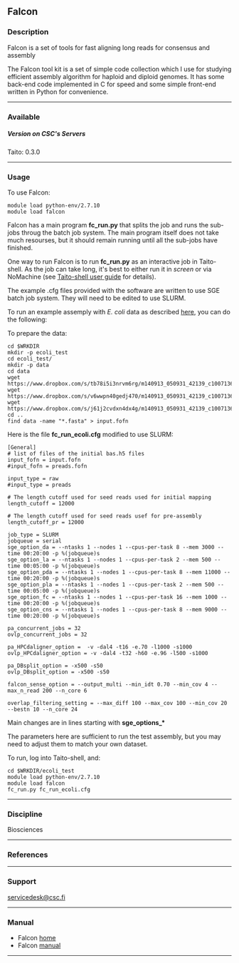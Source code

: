 ## Falcon

### Description

Falcon is  a set of tools  for fast aligning long  reads for consensus
and assembly

The Falcon tool kit is a set of simple code collection which I use for
studying efficient assembly algorithm for haploid and diploid genomes.
It has some  back-end code implemented in C for  speed and some simple
front-end written in Python for convenience.

------------------------------------------------------------------------

### Available

##### Version on CSC's Servers

  
Taito: 0.3.0

------------------------------------------------------------------------

### Usage

To use Falcon:

    module load python-env/2.7.10
    module load falcon

Falcon has a main program **fc\_run.py**  that splits the job and runs
the sub-jobs throug the batch job system. The main program itself does
not take  much resourses, but it  should remain running until  all the
sub-jobs have finished.

One way to  run Falcon is to run **fc\_run.py**  as an interactive job
in Taito-shell. As the  job can take long, it's best  to either run it
in  *screen*  or  via  NoMachine  (see [Taito-shell  user  guide]  for
details).

The example .cfg  files provided with the software are  written to use
SGE batch job system. They will need to be edited to use SLURM.

To run  an example assemply with  *E. coli* data as  described [here],
you can do the following:

To prepare the data:

    cd $WRKDIR
    mkdir -p ecoli_test
    cd ecoli_test/
    mkdir -p data
    cd data
    wget https://www.dropbox.com/s/tb78i5i3nrvm6rg/m140913_050931_42139_c100713652400000001823152404301535_s1_p0.1.subreads.fasta
    wget https://www.dropbox.com/s/v6wwpn40gedj470/m140913_050931_42139_c100713652400000001823152404301535_s1_p0.2.subreads.fasta
    wget https://www.dropbox.com/s/j61j2cvdxn4dx4g/m140913_050931_42139_c100713652400000001823152404301535_s1_p0.3.subreads.fasta
    cd ..
    find data -name "*.fasta" > input.fofn

Here is the file **fc\_run\_ecoli.cfg** modified to use SLURM:

    [General]
    # list of files of the initial bas.h5 files
    input_fofn = input.fofn
    #input_fofn = preads.fofn

    input_type = raw
    #input_type = preads

    # The length cutoff used for seed reads used for initial mapping
    length_cutoff = 12000

    # The length cutoff used for seed reads usef for pre-assembly
    length_cutoff_pr = 12000

    job_type = SLURM
    jobqueue = serial
    sge_option_da = --ntasks 1 --nodes 1 --cpus-per-task 8 --mem 3000 --time 00:20:00 -p %(jobqueue)s
    sge_option_la = --ntasks 1 --nodes 1 --cpus-per-task 2 --mem 500 --time 00:05:00 -p %(jobqueue)s
    sge_option_pda = --ntasks 1 --nodes 1 --cpus-per-task 8 --mem 11000 --time 00:20:00 -p %(jobqueue)s
    sge_option_pla = --ntasks 1 --nodes 1 --cpus-per-task 2 --mem 500 --time 00:05:00 -p %(jobqueue)s
    sge_option_fc = --ntasks 1 --nodes 1 --cpus-per-task 16 --mem 1000 --time 00:20:00 -p %(jobqueue)s
    sge_option_cns = --ntasks 1 --nodes 1 --cpus-per-task 8 --mem 9000 --time 00:20:00 -p %(jobqueue)s

    pa_concurrent_jobs = 32
    ovlp_concurrent_jobs = 32

    pa_HPCdaligner_option =  -v -dal4 -t16 -e.70 -l1000 -s1000
    ovlp_HPCdaligner_option = -v -dal4 -t32 -h60 -e.96 -l500 -s1000

    pa_DBsplit_option = -x500 -s50
    ovlp_DBsplit_option = -x500 -s50

    falcon_sense_option = --output_multi --min_idt 0.70 --min_cov 4 --max_n_read 200 --n_core 6

    overlap_filtering_setting = --max_diff 100 --max_cov 100 --min_cov 20 --bestn 10 --n_core 24

Main changes are in lines starting with **sge\_options\_\***

The parameters here  are sufficient to run the test  assembly, but you
may need to adjust them to match your own dataset.

To run, log into Taito-shell, and:

    cd $WRKDIR/ecoli_test
    module load python-env/2.7.10
    module load falcon
    fc_run.py fc_run_ecoli.cfg

------------------------------------------------------------------------

### Discipline

Biosciences  

------------------------------------------------------------------------

### References

------------------------------------------------------------------------

### Support

servicedesk@csc.fi

------------------------------------------------------------------------

### Manual

-   Falcon [home]
-   Falcon [manual]

------------------------------------------------------------------------

  [Taito-shell user guide]: https://research.csc.fi/taito-shell-user-guide
  [here]: https://github.com/PacificBiosciences/FALCON/wiki/Setup%3A-Complete-example
  [home]: https://github.com/PacificBiosciences/FALCON/wiki
  [manual]: https://github.com/PacificBiosciences/FALCON/wiki/Manual
